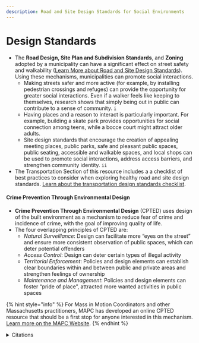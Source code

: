 ```yaml
---
description: Road and Site Design Standards for Social Environments
---
```


# Design Standards

* The **Road Design, Site Plan and Subdivision Standards**, and **Zoning** adopted by a municipality can have a significant effect on street safety and walkability ([Learn More about Road and Site Design Standards](../../transportation/plan-for-active-transportation/road-and-site-design-standards.md)). Using these mechanisms, municipalities can promote social interactions. &#x20;
  * Making streets safer and more active (for example, by installing pedestrian crossings and refuges) can provide the opportunity for greater social interactions. Even if a walker feels like keeping to themselves, research shows that simply being out in public can contribute to a sense of community. `i`&#x20;
  * Having places and a reason to interact is particularly important. For example, building a skate park provides opportunities for social connection among teens, while a bocce court might attract older adults.&#x20;
  * Site design standards that encourage the creation of appealing meeting places, public parks, safe and pleasant public spaces, public seating, accessible and walkable spaces, and local shops can be used to promote social interactions, address access barriers, and strengthen community identity. `ii`
* The Transportation Section of this resource includes a a checklist of best practices to consider when exploring healthy road and site design standards. [Learn about the transportation design standards checklist](../../transportation/plan-for-active-transportation/road-and-site-design-standards.md).

#### **Crime Prevention Through Environmental Design**

* **Crime Prevention Through Environmental Design** (CPTED) uses design of the built environment as a mechanism to reduce fear of crime and incidence of crime, with the goal of improving quality of life.
* The four overlapping principles of CPTED are:&#x20;
  * _Natural Surveillance_: Design can facilitate more “eyes on the street” and ensure more consistent  observation of public spaces, which can deter potential offenders&#x20;
  * _Access Control_: Design can deter certain types of illegal activity&#x20;
  * _Territorial Enforcement_: Policies and design elements can establish clear boundaries within and between public and private areas and strengthen feelings of ownership&#x20;
  * _Maintenance and Management_: Policies and design elements can foster “pride of place”, attracted more wanted activities in public spaces&#x20;

{% hint style="info" %}
For Mass in Motion Coordinators and other Massachusetts practitioners, MAPC has developed an online CPTED resource that should be a first stop for anyone interested in this mechanism. [Learn more on the MAPC Website](http://cpted.mapc.org).&#x20;
{% endhint %}

<details>

<summary>Citations</summary>

`i`[https://www.pps.org/article/multicultural-place](https://www.pps.org/article/multicultural-places)

`ii` _Anne-Marie Bagnall, et al. (2018) Places, Spaces, People and Wellbeing: Full Review._ [_https://whatworkswellbeing.org/wp-content/uploads/2020/01/Places-spaces-people-wellbeing-full-report-MAY2018-1\_0119755600.pdf_ ](https://whatworkswellbeing.org/wp-content/uploads/2020/01/Places-spaces-people-wellbeing-full-report-MAY2018-1\_0119755600.pdf)__

</details>

